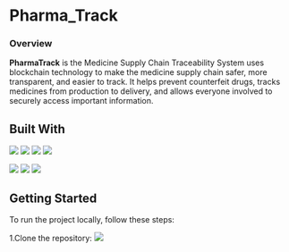# Pharma_Track
### Overview
<p><b> PharmaTrack</b> is the  Medicine Supply Chain Traceability System uses blockchain technology to make the medicine supply chain safer, more transparent, and easier to track. It helps prevent counterfeit drugs, tracks medicines from production to delivery, and allows everyone involved to securely access important information.</p>

## Built With
![](https://img.shields.io/badge/HTML5-informational?style=flat&logo=HTML5&color=FF4500)
![](https://img.shields.io/badge/TailwindCSS-informational?style=flat&logo=TailwindCSS&color=00BFFF)
![](https://img.shields.io/badge/React-informational?style=flat&logo=React&color=4CAF50)
![](https://img.shields.io/badge/Node.js-informational?style=flat&logo=Node.js&color=FFD700)


![](https://img.shields.io/badge/Solidity-informational?style=flat&logo=Solidity&color=4E44CE)
![](https://img.shields.io/badge/Ethereum-informational?style=flat&logo=Ethereum&color=6CACE4)
![](https://img.shields.io/badge/Hardhat-informational?style=flat&logo=Hardhat&color=FF69B4)

## Getting Started

To run the project locally, follow these steps:

1.Clone the repository:
![](https://img.shields.io/badge/Git-Clone_Repository-informational?style=flat&logo=Git&color=F05032)




